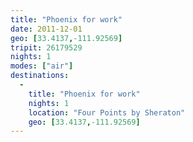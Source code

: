 ```yaml
---
title: "Phoenix for work"
date: 2011-12-01
geo: [33.4137,-111.92569]
tripit: 26179529
nights: 1
modes: ["air"]
destinations:
  -
    title: "Phoenix for work"
    nights: 1
    location: "Four Points by Sheraton"
    geo: [33.4137,-111.92569]
---
```



